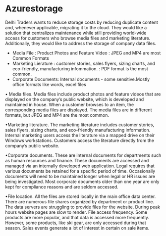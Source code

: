 # Azurestorage
Delhi Traders wants to reduce storage costs by reducing duplicate content and, whenever applicable, migrating it to the cloud. They would like a solution that centralizes maintenance while still providing world-wide access for customers who browse media files and marketing literature. Additionally, they would like to address the storage of company data files.
*  Media File : Product Photos and Feature Video
              :  JPEG and MP4 are most Common Formats
*  Marketing Lierature  : customer stories, sales flyers, sizing charts, and eco-friendly, manufacturing infommation.
                        : PDF format is the most common.
*  Corporate Documents:  Internal documents - some sensitive.Mostly office formats like words, excel files

 • Media files. Media files include product photos and feature videos that are displayed on the company’s public website, which is developed and maintained in house. When a customer browses to an item, the corresponding media files are displayed. The media files are in                     different formats, but JPEG and MP4 are the most common.

•Marketing literature. The marketing literature includes customer stories, sales flyers, sizing charts, and eco-friendly manufacturing information. Internal marketing users access the literature via a mapped drive on their Windows workstations. Customers access the                                 literature directly from the company’s public website.

•Corporate documents. These are internal documents for departments such as human resources and finance. These documents are accessed and managed via an internally developed web application. Legal requires that various documents be retained for a specific period of time.                          Occasionally documents will need to be maintained longer when legal or HR issues are being investigated. Most corporate documents older than one year are only kept for compliance reasons and are seldom accessed.

•File location. All the files are stored locally in the main office data center. There are numerous file shares organized by department or product line. The data servers are struggling to provide files for the website. During peak hours website pages are slow to render.
                File access frequency. Some products are more popular, and that data is accessed more frequently. However, some products, like ski gear, are only accessed during that season. Sales events generate a lot of interest in certain on sale items.

